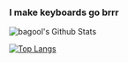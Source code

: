 ### I make keyboards go brrr

<img alt="bagool's Github Stats" src="https://github-readme-stats-codestackr.vercel.app/api?username=bagool185&hide_border=true&count_private=true&show_icons=true&theme=radical" />

[![Top Langs](https://github-readme-stats.vercel.app/api/top-langs/?username=bagool185&theme=radical&langs_count=10&layout=compact)](https://github.com/bagool185/bagool185)
